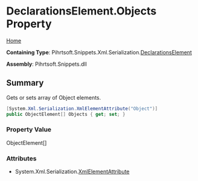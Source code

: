 <a name="_top"></a>

# DeclarationsElement\.Objects Property

[Home](../../../../../../README.md#_top)

**Containing Type**: Pihrtsoft\.Snippets\.Xml\.Serialization\.[DeclarationsElement](../README.md#_top)

**Assembly**: Pihrtsoft\.Snippets\.dll

## Summary

Gets or sets array of Object elements\.

```csharp
[System.Xml.Serialization.XmlElementAttribute("Object")]
public ObjectElement[] Objects { get; set; }
```

### Property Value

ObjectElement\[\]

### Attributes

* System\.Xml\.Serialization\.[XmlElementAttribute](https://docs.microsoft.com/en-us/dotnet/api/system.xml.serialization.xmlelementattribute)

